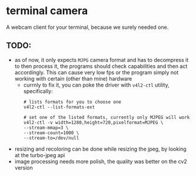 # terminal camera

A webcam client for your terminal, because we surely needed one.

## TODO:

* as of now, it only expects `MJPG` camera format and has to decompress it to
  then process it, the programs should check capabilities and then act
  accordingly. This can cause very low fps or the program simply not working
  with certain (other than mine) hardware
  * currnly to fix it, you can poke the driver with `v4l2-ctl` utility,
    specifically:
    ```
    # lists formats for you to choose one
    v4l2-ctl --list-formats-ext

    # set one of the listed formats, currently only MJPEG will work
    v4l2-ctl -v width=1280,height=720,pixelformat=MJPEG \
    --stream-mmap=3 \
    --stream-count=1000 \
    --stream-to=/dev/null
    ```
* resizing and recoloring can be done while resizing the jpeg, by looking at the
  turbo-jpeg api
* image processing needs more polish, the quality was better on the cv2 version
